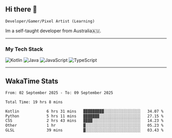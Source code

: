 ## Hi there 👋
`Developer/Gamer/Pixel Artist (Learning)`

Im a self-taught developer from Australia🇦🇺.

---

### My Tech Stack
<img src="https://img.shields.io/badge/kotlin-%230095d5.svg?logo=kotlin&logoColor=white&style=for-the-badge" alt="Kotlin" /> <img src="https://img.shields.io/badge/java-%23ed8b00.svg?logo=openjdk&logoColor=white&style=for-the-badge" alt="Java" /> <img src="https://img.shields.io/badge/javascript-%23323330.svg?logo=javascript&logoColor=%23F7DF1E&style=for-the-badge" alt="JavaScript" /> <img src="https://img.shields.io/badge/typescript-%23007acc.svg?logo=typescript&logoColor=white&style=for-the-badge" alt="TypeScript" />

---
## WakaTime Stats

<!--START_SECTION:waka-->

```txt
From: 02 September 2025 - To: 09 September 2025

Total Time: 19 hrs 8 mins

Kotlin            6 hrs 31 mins   ▓▓▓▓▓▓▓▓▓░░░░░░░░░░░░░░░░   34.07 %
Python            5 hrs 11 mins   ▓▓▓▓▓▓▓░░░░░░░░░░░░░░░░░░   27.15 %
CSS               2 hrs 43 mins   ▓▓▓▓░░░░░░░░░░░░░░░░░░░░░   14.23 %
Other             1 hr            ▓░░░░░░░░░░░░░░░░░░░░░░░░   05.23 %
GLSL              39 mins         ▓░░░░░░░░░░░░░░░░░░░░░░░░   03.43 %
```

<!--END_SECTION:waka-->